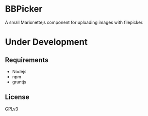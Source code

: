 # BBPicker
A small Marionettejs component for uploading images with filepicker.

# Under Development

## Requirements
* Nodejs
* npm
* gruntjs

## License
[GPLv3](http://www.gnu.org/licenses/gpl-3.0.html)